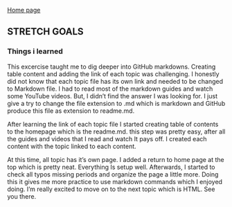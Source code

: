 [Home page](https://cfjalos.github.io/cfJalos.github.io-reading-notes-/)
## STRETCH GOALS ##

### Things i learned ###

  This excercise taught me to dig deeper into GitHub markdowns. Creating table content and adding the link of each topic was challenging. I honestly did not know 
that each topic file has its own link and needed to be changed to Markdown file. I had to read most of the markdown guides and watch some YouTube videos. But, 
I didn’t find the answer I was looking for. I just give a try to change the file extension to .md which is markdown and GitHub produce this file as extension to 
readme.md.

  After learning the link of each topic file I started creating table of contents to the homepage which is the readme.md. this step was pretty easy, after all the 
guides and videos that I read and watch It pays off. I created each content with the topic linked to each content.

  At this time, all topic has it’s own page. I added a return to home page at the top which is pretty neat. Everything Is setup well. Afterwards, I started to 
check all typos missing periods and organize the page a little more. Doing this it gives me more practice to use markdown commands which I enjoyed doing. 
I’m really excited to move on to the next topic which is HTML. See you there. 
